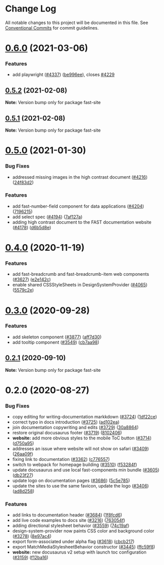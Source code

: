 # Change Log

All notable changes to this project will be documented in this file.
See [Conventional Commits](https://conventionalcommits.org) for commit guidelines.

# [0.6.0](https://github.com/microsoft/fast/compare/fast-site@0.5.2...fast-site@0.6.0) (2021-03-06)


### Features

* add playwright ([#4337](https://github.com/microsoft/fast/issues/4337)) ([be996ee](https://github.com/microsoft/fast/commit/be996eea6c2a19dbf7b1f8afac51cba22bbc8045)), closes [#4229](https://github.com/microsoft/fast/issues/4229)





## [0.5.2](https://github.com/microsoft/fast/compare/fast-site@0.5.0...fast-site@0.5.2) (2021-02-08)

**Note:** Version bump only for package fast-site





## [0.5.1](https://github.com/microsoft/fast-dna/compare/fast-site@0.5.0...fast-site@0.5.1) (2021-02-08)

**Note:** Version bump only for package fast-site





# [0.5.0](https://github.com/microsoft/fast-dna/compare/fast-site@0.4.0...fast-site@0.5.0) (2021-01-30)


### Bug Fixes

* addressed missing images in the high contrast document ([#4216](https://github.com/microsoft/fast-dna/issues/4216)) ([24f83d2](https://github.com/microsoft/fast-dna/commit/24f83d243576c484fcf5a543b2483553857539d8))


### Features

* add fast-number-field component for data applications ([#4204](https://github.com/microsoft/fast-dna/issues/4204)) ([7196215](https://github.com/microsoft/fast-dna/commit/7196215344e0f6141dbc7dff69fc4c0bde8b586a))
* add select spec ([#4194](https://github.com/microsoft/fast-dna/issues/4194)) ([7af127a](https://github.com/microsoft/fast-dna/commit/7af127aa1e41d4a379cc8b5ce15798d9423b3726))
* adding high contrast document to the FAST documentation website ([#4178](https://github.com/microsoft/fast-dna/issues/4178)) ([d6b5d8e](https://github.com/microsoft/fast-dna/commit/d6b5d8e062478bd5910e9f8afa232c89b1c5a722))





# [0.4.0](https://github.com/microsoft/fast-dna/compare/fast-site@0.3.0...fast-site@0.4.0) (2020-11-19)


### Features

* add fast-breadcrumb and fast-breadcrumb-item web components ([#3627](https://github.com/microsoft/fast-dna/issues/3627)) ([e2e142c](https://github.com/microsoft/fast-dna/commit/e2e142c8ab91eb10906e74853f34afd5081ca12b))
* enable shared CSSStyleSheets in DesignSystemProvider ([#4065](https://github.com/microsoft/fast-dna/issues/4065)) ([5579c2e](https://github.com/microsoft/fast-dna/commit/5579c2ef424f8f63e00c8e29b5c4d43acb32c6db))





# [0.3.0](https://github.com/microsoft/fast/compare/fast-site@0.2.1...fast-site@0.3.0) (2020-09-28)


### Features

* add skeleton component ([#3877](https://github.com/microsoft/fast/issues/3877)) ([aff7d30](https://github.com/microsoft/fast/commit/aff7d3010574183744cf7105ae51a275c2c70a12))
* add tooltip component ([#3549](https://github.com/microsoft/fast/issues/3549)) ([cb7aa98](https://github.com/microsoft/fast/commit/cb7aa98ccaaad00e9e86b4575ef011986c054d08))





## [0.2.1](https://github.com/microsoft/fast/compare/fast-site@0.2.0...fast-site@0.2.1) (2020-09-10)

**Note:** Version bump only for package fast-site





# 0.2.0 (2020-08-27)


### Bug Fixes

* copy editing for writing-documentation markkdown ([#3724](https://github.com/microsoft/fast/issues/3724)) ([1df22ce](https://github.com/microsoft/fast/commit/1df22cea8a2112dd37aac4680ab05f1fbee125f4))
* correct typo in docs introduction ([#3725](https://github.com/microsoft/fast/issues/3725)) ([ad102ea](https://github.com/microsoft/fast/commit/ad102ea7e6d7eb6e17d64c64597feff750df3ac2))
* join documentation copywriting and edits ([#3729](https://github.com/microsoft/fast/issues/3729)) ([30a8864](https://github.com/microsoft/fast/commit/30a8864b70c5ecfae41a6098cd74ec2616f49eb6))
* restore original docusaurus footer ([#3719](https://github.com/microsoft/fast/issues/3719)) ([8102406](https://github.com/microsoft/fast/commit/81024067cc317c2c6cc2d753f9cd56ef2623c72b))
* **website:** add more obvious styles to the mobile ToC button ([#3714](https://github.com/microsoft/fast/issues/3714)) ([d750a95](https://github.com/microsoft/fast/commit/d750a954a7b6a0d33f9707d128ffc5b7e5d2320f))
* addresses an issue where website will not show on safari ([#3409](https://github.com/microsoft/fast/issues/3409)) ([26aa09f](https://github.com/microsoft/fast/commit/26aa09f7d3ca54317d34ab39d0fefd3207d3f9e4))
* fixing link to documentation ([#3362](https://github.com/microsoft/fast/issues/3362)) ([c776557](https://github.com/microsoft/fast/commit/c776557af04b4ee5aabeba617807d9caedc3ad4d))
* switch to webpack for homepage building ([#3510](https://github.com/microsoft/fast/issues/3510)) ([f53284f](https://github.com/microsoft/fast/commit/f53284fa8f7d689d8dacd3b36540c97e61410de7))
* update docusaurus and use local fast-components min bundle ([#3605](https://github.com/microsoft/fast/issues/3605)) ([db23f27](https://github.com/microsoft/fast/commit/db23f279dc646eeb043327f2cce7a96f9b89a0c4))
* update logo on documentation pages ([#3686](https://github.com/microsoft/fast/issues/3686)) ([5c5e785](https://github.com/microsoft/fast/commit/5c5e7851c4c4b7713552a03f20a5b2bbdbe5f840))
* update the sites to use the same favicon, update the logo ([#3406](https://github.com/microsoft/fast/issues/3406)) ([ad8d258](https://github.com/microsoft/fast/commit/ad8d25899f075d137eb23e77f046016b512f0893))


### Features

* add links to documentation header ([#3684](https://github.com/microsoft/fast/issues/3684)) ([1f8fcd6](https://github.com/microsoft/fast/commit/1f8fcd605ea3df80501c2d23ef65d112c815a6bb))
* add live code examples to docs site ([#3216](https://github.com/microsoft/fast/issues/3216)) ([763054f](https://github.com/microsoft/fast/commit/763054f36433f9b87e620c0c8d03c229dcd8560f))
* adding directional stylesheet behavior ([#3559](https://github.com/microsoft/fast/issues/3559)) ([74c19af](https://github.com/microsoft/fast/commit/74c19af79cb6b9c015ab3a454a3e69d453f1a217))
* design-system-provider now paints CSS color and background color ([#3278](https://github.com/microsoft/fast/issues/3278)) ([8e97ac4](https://github.com/microsoft/fast/commit/8e97ac4aae18c8b17b90e61e139ad3fb0b7f7c3d))
* export form-associated under alpha flag ([#3618](https://github.com/microsoft/fast/issues/3618)) ([cbcb217](https://github.com/microsoft/fast/commit/cbcb2177c81740f6d6fc0be98973217dbb001e00))
* export MatchMediaStylesheetBehavior constructor ([#3445](https://github.com/microsoft/fast/issues/3445)) ([ffc59f8](https://github.com/microsoft/fast/commit/ffc59f80166768550bf2488cd8b66e2d6b55b503))
* **website:**  new docusaurus v2 setup with launch toc configuration ([#3159](https://github.com/microsoft/fast/issues/3159)) ([f12ba16](https://github.com/microsoft/fast/commit/f12ba1687bb46fd3f6717790b1687b441363671e))
